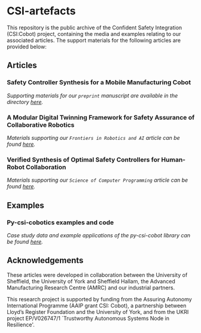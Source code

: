 # CSI-artefacts

This repository is the public archive of the Confident Safety Integration (CSI:Cobot) 
project, containing the media and examples relating to our associated articles. The support materials for the following articles are provided below:

## Articles

### Safety Controller Synthesis for a Mobile Manufacturing Cobot
_Supporting materials for our `preprint` manuscript are available in the directory [here](https://github.com/CSI-Cobot/CSI-artefacts/tree/master/safety-controller-synthesis-for-a-mobile-manufacturing-cobot)._

### A Modular Digital Twinning Framework for Safety Assurance of Collaborative Robotics
_Materials supporting our `Frontiers in Robotics and AI` article can be found [here](https://github.com/CSI-Cobot/CSI-artefacts/tree/master/a-modular-digital-twinning-framework-for-safety-assurance-of-collaborative-robotics)._

### Verified Synthesis of Optimal Safety Controllers for Human-Robot Collaboration
_Materials supporting our `Science of Computer Programming` article can be found [here](https://github.com/CSI-Cobot/CSI-artefacts/tree/master/controller-synthesis)._

## Examples

### Py-csi-cobotics examples and code
_Case study data and example applications of the py-csi-cobot library can be found [here](https://github.com/CSI-Cobot/CSI-artefacts/tree/master/py-csi-cobotics-examples)._

## Acknowledgements

These articles were developed in collaboration between the University of Sheffield, 
the University of York and Sheffield Hallam, the Advanced Manufacturing Research Centre (AMRC) 
and our industrial partners.

This research project is supported by funding from the Assuring Autonomy
International Programme (AAIP grant CSI: Cobot), a partnership between
Lloyd’s Register Foundation and the University of York, and from the
UKRI project EP/V026747/1 `Trustworthy Autonomous Systems Node in
Resilience'.
